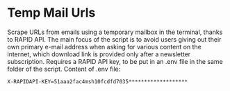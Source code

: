 # Temp Mail Urls
Scrape URLs from emails using a temporary mailbox in the terminal, thanks to RAPID API. The main focus of the script is to avoid users giving out their own primary e-mail address when asking for various content on the internet, which download link is provided only after a newsletter subscription.
Requires a RAPID API key, to be put in an .env file in the same folder of the script.
Content of .env file:
```
X-RAPIDAPI-KEY=51aaa2fac4msh10fcdfd7035******************* 
```
